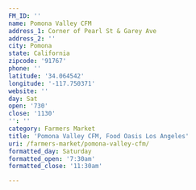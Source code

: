 ```yaml
---
FM_ID: ''
name: Pomona Valley CFM
address_1: Corner of Pearl St & Garey Ave
address_2: ''
city: Pomona
state: California
zipcode: '91767'
phone: ''
latitude: '34.064542'
longitude: '-117.750371'
website: ''
day: Sat
open: '730'
close: '1130'
'': ''
category: Farmers Market
title: 'Pomona Valley CFM, Food Oasis Los Angeles'
uri: /farmers-market/pomona-valley-cfm/
formatted_day: Saturday
formatted_open: '7:30am'
formatted_close: '11:30am'

---
```

